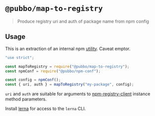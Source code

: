 # `@pubbo/map-to-registry`

> Produce registry uri and auth of package name from npm config

## Usage

This is an extraction of an internal npm [utility](https://github.com/npm/npm/blob/f644018/lib/utils/map-to-registry.js). Caveat emptor.

```js
"use strict";

const mapToRegistry = require("@pubbo/map-to-registry");
const npmConf = require("@pubbo/npm-conf");

const config = npmConf();
const { uri, auth } = mapToRegistry("my-package", config);
```

`uri` and `auth` are suitable for arguments to [npm-registry-client](https://www.npmjs.com/package/npm-registry-client) instance method parameters.

Install [lerna](https://www.npmjs.com/package/lerna) for access to the `lerna` CLI.
